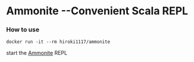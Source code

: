 # Ammonite  --Convenient Scala REPL

### How to use

```
docker run -it --rm hiroki1117/ammonite
```

start the [Ammonite](https://ammonite.io/) REPL
